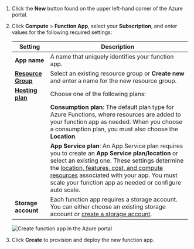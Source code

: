 
1. Click the **New** button found on the upper left-hand corner of the Azure portal.

2. Click **Compute** > **Function App**, select your **Subscription**, and enter values for the following required settings:

    | Setting      | Description                                        |
    | ------------ | -------------------------------------------------- |
    | **App name** | A name that uniquely identifies your function app. |
    | **[Resource Group](../articles/azure-resource-manager/resource-group-overview.md)** | Select an existing resource group or **Create new** and enter a name for the new resource group. |
    | **[Hosting plan](../articles/app-service/azure-web-sites-web-hosting-plans-in-depth-overview.md)** | Choose one of the following plans: |
    | | **Consumption plan**: The default plan type for Azure Functions, where resources are added to your function app as needed. When you choose a consumption plan, you must also choose the **Location**.  |
    | |  **App Service plan**: An App Service plan requires you to create an **App Service plan/location** or select an existing one. These settings determine the [location, features, cost, and compute resources](https://azure.microsoft.com/pricing/details/app-service/) associated with your app. You must scale your function app as needed or configure auto scale. |
    | **Storage account** | Each function app requires a storage account. You can either choose an existing storage account or [create a storage account](../articles/storage/storage-create-storage-account.md#create-a-storage-account).| 
         
    ![Create function app in the Azure portal](./media/functions-create-function-app-portal/function-app-create-flow.png)

3. Click **Create** to provision and deploy the new function app.  
